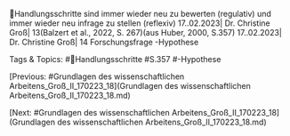 Handlungsschritte sind immer wieder neu zu bewerten (regulativ) und immer wieder neu 
infrage zu stellen (reflexiv)
17..02.2023| Dr. Christine Groß| 13(Balzert et al., 2022, S. 267)(aus Huber, 2000, S.357)
17..02.2023| Dr. Christine Groß| 14
Forschungsfrage -Hypothese

   Tags & Topics:
   #Handlungsschritte
   #S.357
   #-Hypothese

[Previous: #Grundlagen des wissenschaftlichen Arbeitens_Groß_II_170223_18](Grundlagen des wissenschaftlichen Arbeitens_Groß_II_170223_18.md)

[Next: #Grundlagen des wissenschaftlichen Arbeitens_Groß_II_170223_18](Grundlagen des wissenschaftlichen Arbeitens_Groß_II_170223_18.md)